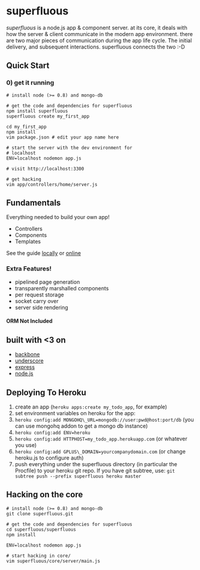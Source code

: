 superfluous
===========

*superfluous* is a node.js app & component server. at its core, it deals with
how the server & client communicate in the modern app environment.  there are
two major pieces of communication during the app life cycle. The initial
delivery, and subsequent interactions. superfluous connects the two :-D

## Quick Start

### 0) get it running

    # install node (>= 0.8) and mongo-db

    # get the code and dependencies for superfluous
    npm install superfluous
    superfluous create my_first_app

    cd my_first_app
    npm install
    vim package.json # edit your app name here

    # start the server with the dev environment for
    # localhost
    ENV=localhost nodemon app.js

    # visit http://localhost:3300

    # get hacking
    vim app/controllers/home/server.js

## Fundamentals

Everything needed to build your own app!

* Controllers
* Components
* Templates

See the guide [locally](http://localhost:3300) or [online](http://sf.nicesho.es)

### Extra Features!

* pipelined page generation
* transparently marshalled components
* per request storage
* socket carry over
* server side rendering

#### ORM Not Included

## built with <3 on

* [backbone](http://backbonejs.org)
* [underscore](http://underscorejs.org)
* [express](http://expressjs.com)
* [node.js](http://nodejs.org)

## Deploying To Heroku


1. create an app (`heroku apps:create my_todo_app`, for example)
2. set environment variables on heroku for the app:
  1. `heroku config:add MONGOHQ\_URL=mongodb://user:pwd@host:port/db` (you can use mongohq addon to get a mongo db instance)
  2. `heroku config:add ENV=heroku`
  3. `heroku config:add HTTPHOST=my_todo_app.herokuapp.com` (or whatever you use)
  4. `heroku config:add GPLUS\_DOMAIN=yourcompanydomain.com` (or change heroku.js to configure auth)
1. push everything under the superfluous directory (in particular the Procfile) to your heroku git repo. If you have git subtree, use: `git subtree push --prefix superfluous heroku master`

## Hacking on the core
    # install node (>= 0.8) and mongo-db
    git clone superfluous.git

    # get the code and dependencies for superfluous
    cd superfluous/superfluous
    npm install

    ENV=localhost nodemon app.js

    # start hacking in core/
    vim superfluous/core/server/main.js

